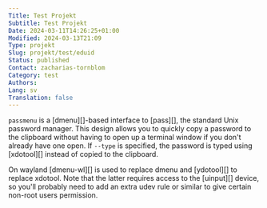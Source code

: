 ```yaml
---
Title: Test Projekt
Subtitle: Test Projekt
Date: 2024-03-11T14:26:25+01:00
Modified: 2024-03-13T21:09
Type: projekt
Slug: projekt/test/eduid
Status: published
Contact: zacharias-tornblom
Category: test
Authors: 
Lang: sv
Translation: false
---
```


`passmenu` is a [dmenu][]-based interface to [pass][], the standard Unix
password manager. This design allows you to quickly copy a password to the
clipboard without having to open up a terminal window if you don't already have
one open. If `--type` is specified, the password is typed using [xdotool][]
instead of copied to the clipboard.

On wayland [dmenu-wl][] is used to replace dmenu and [ydotool][] to replace xdotool.
Note that the latter requires access to the [uinput][] device, so you'll probably
need to add an extra udev rule or similar to give certain non-root users permission.
